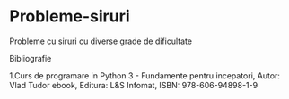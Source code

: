 # Probleme-siruri
Probleme cu siruri cu diverse grade de dificultate

Bibliografie

1.Curs de programare in Python 3 - Fundamente pentru incepatori, Autor: Vlad Tudor ebook, Editura: L&S Infomat, ISBN: 978-606-94898-1-9
